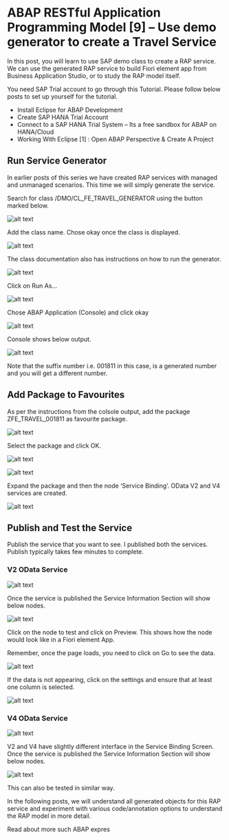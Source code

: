 # ABAP RESTful Application Programming Model [9] – Use demo generator to create a Travel Service

In this post, you will learn to use SAP demo class to create a RAP service. We can use the generated RAP service to build Fiori element app from Business Application Studio, or to study the RAP model itself.

You need SAP Trial account to go through this Tutorial. Please follow below posts to set up yourself for the tutorial.

- Install Eclipse for ABAP Development
- Create SAP HANA Trial Account
- Connect to a SAP HANA Trial System – Its a free sandbox for ABAP on HANA/Cloud
- Working With Eclipse [1] : Open ABAP Perspective & Create A Project

## Run Service Generator

In earlier posts of this series we have created RAP services with managed and unmanaged scenarios. This time we will simply generate the service.

Search for class /DMO/CL_FE_TRAVEL_GENERATOR using the button marked below.

![alt text](image-199.png)

Add the class name. Chose okay once the class is displayed.

![alt text](image-200.png)

The class documentation also has instructions on how to run the generator.

![alt text](image-201.png)

Click on Run As…

![alt text](image-202.png)

Chose ABAP Application (Console) and click okay

![alt text](image-203.png)

Console shows below output.

![alt text](image-204.png)

Note that the suffix number i.e. 001811 in this case, is a generated number and you will get a different number.

## Add Package to Favourites

As per the instructions from the colsole output, add the package ZFE_TRAVEL_001811 as favourite package.

![alt text](image-205.png)

Select the package and click OK.

![alt text](image-206.png)

![alt text](image-207.png)

Expand the package and then the node ‘Service Binding’. OData V2 and V4 services are created.

![alt text](image-208.png)

## Publish and Test the Service

Publish the service that you want to see. I published both the services. Publish typically takes few minutes to complete.

### V2 OData Service

![alt text](image-209.png)

Once the service is published the Service Information Section will show below nodes.

![alt text](image-210.png)

Click on the node to test and click on Preview. This shows how the node would look like in a Fiori element App.

Remember, once the page loads, you need to click on Go to see the data.

![alt text](image-211.png)

If the data is not appearing, click on the settings and ensure that at least one column is selected.

![alt text](image-212.png)

### V4 OData Service

![alt text](image-213.png)

V2 and V4 have slightly different interface in the Service Binding Screen. Once the service is published the Service Information Section will show below nodes.

![alt text](image-214.png)

This can also be tested in similar way.

In the following posts, we will understand all generated objects for this RAP service and experiment with various code/annotation options to understand the RAP model in more detail.

Read about more such ABAP expres